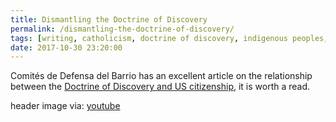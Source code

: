 ```yaml
---
title: Dismantling the Doctrine of Discovery
permalink: /dismantling-the-doctrine-of-discovery/
tags: [writing, catholicism, doctrine of discovery, indigenous peoples, native americans]
date: 2017-10-30 23:20:00
---
```

Comités de Defensa del Barrio has an excellent article on the relationship between the [Doctrine of Discovery and US citizenship](https://cdb-tonatierra.blogspot.com/2013/07/dismantling-us-citizenship-and.html), it is worth a read.  



header image via: [youtube](https://www.youtube.com/watch?v=G1VrzoaLahs)
